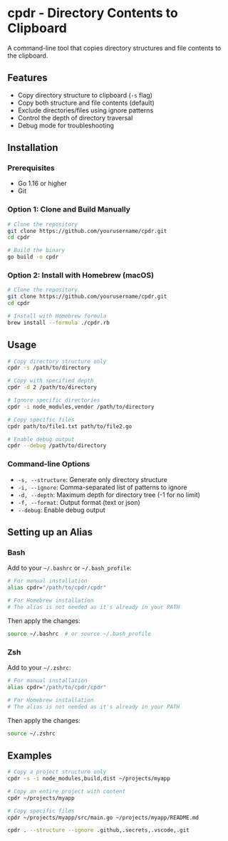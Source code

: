 # cpdr - Directory Contents to Clipboard

A command-line tool that copies directory structures and file contents to the clipboard.

## Features

- Copy directory structure to clipboard (`-s` flag)
- Copy both structure and file contents (default)
- Exclude directories/files using ignore patterns
- Control the depth of directory traversal
- Debug mode for troubleshooting

## Installation

### Prerequisites

- Go 1.16 or higher
- Git

### Option 1: Clone and Build Manually

```bash
# Clone the repository
git clone https://github.com/yourusername/cpdr.git
cd cpdr

# Build the binary
go build -o cpdr
```

### Option 2: Install with Homebrew (macOS)

```bash
# Clone the repository
git clone https://github.com/yourusername/cpdr.git
cd cpdr

# Install with Homebrew formula
brew install --formula ./cpdr.rb
```

## Usage

```bash
# Copy directory structure only
cpdr -s /path/to/directory

# Copy with specified depth
cpdr -d 2 /path/to/directory

# Ignore specific directories
cpdr -i node_modules,vendor /path/to/directory

# Copy specific files
cpdr path/to/file1.txt path/to/file2.go

# Enable debug output
cpdr --debug /path/to/directory
```

### Command-line Options

- `-s, --structure`: Generate only directory structure
- `-i, --ignore`: Comma-separated list of patterns to ignore
- `-d, --depth`: Maximum depth for directory tree (-1 for no limit)
- `-f, --format`: Output format (text or json)
- `--debug`: Enable debug output

## Setting up an Alias

### Bash

Add to your `~/.bashrc` or `~/.bash_profile`:

```bash
# For manual installation
alias cpdr="/path/to/cpdr/cpdr"

# For Homebrew installation
# The alias is not needed as it's already in your PATH
```

Then apply the changes:
```bash
source ~/.bashrc  # or source ~/.bash_profile
```

### Zsh

Add to your `~/.zshrc`:

```bash
# For manual installation
alias cpdr="/path/to/cpdr/cpdr"

# For Homebrew installation
# The alias is not needed as it's already in your PATH
```

Then apply the changes:
```bash
source ~/.zshrc
```

## Examples

```bash
# Copy a project structure only
cpdr -s -i node_modules,build,dist ~/projects/myapp

# Copy an entire project with content
cpdr ~/projects/myapp

# Copy specific files
cpdr ~/projects/myapp/src/main.go ~/projects/myapp/README.md
```

```bash
cpdr . --structure --ignore .github,.secrets,.vscode,.git
```
